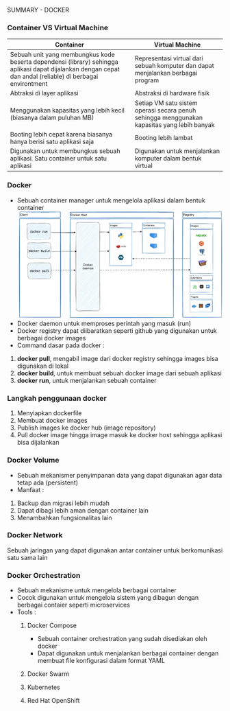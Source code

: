 SUMMARY - DOCKER

### Container VS Virtual Machine
| Container | Virtual Machine |
| --------- | --------------- |
| Sebuah unit yang membungkus kode beserta dependensi (library) sehingga aplikasi dapat dijalankan dengan cepat dan andal (reliable) di berbagai environtment | Representasi virtual dari sebuah komputer dan dapat menjalankan berbagai program |
| Abtraksi di layer aplikasi | Abstraksi di hardware fisik |
|Menggunakan kapasitas yang lebih kecil (biasanya dalam puluhan MB) | Setiap VM satu sistem operasi secara penuh sehingga menggunakan kapasitas yang lebih banyak |
| Booting lebih cepat karena biasanya hanya berisi satu aplikasi saja | Booting lebih lambat |
| Digunakan untuk membungkus sebuah aplikasi. Satu container untuk satu aplikasi |Digunakan untuk menjalankan komputer dalam bentuk virtual |

### Docker
- Sebuah container manager untuk mengelola aplikasi dalam bentuk container
![alt text](image.png)
- Docker daemon untuk memproses perintah yang masuk (run)
- Docker registry dapat diibaratkan seperti github yang digunakan untuk berbagai docker images
- Command dasar pada docker :
1. **docker pull**, mengabil image dari docker registry sehingga images bisa digunakan di lokal 
2. **docker build**, untuk membuat sebuah docker image dari sebuah aplikasi
3. **docker run**, untuk menjalankan sebuah container

### Langkah penggunaan docker
1. Menyiapkan dockerfile
2. Membuat docker images
3. Publish images ke docker hub (image repository)
4. Pull docker image hingga image masuk ke docker host sehingga aplikasi bisa dijalankan

### Docker Volume
- Sebuah mekanismer penyimpanan data yang dapat digunakan agar data tetap ada (persistent)
- Manfaat :
1. Backup dan migrasi lebih mudah
2. Dapat dibagi lebih aman dengan container lain
3. Menambahkan fungsionalitas lain

### Docker Network
Sebuah jaringan yang dapat digunakan antar container untuk berkomunikasi satu sama lain

### Docker Orchestration 
- Sebuah mekanisme untuk mengelola berbagai container
- Cocok digunakan untuk mengelola sistem yang dibagun dengan berbagai contaier seperti microservices
- Tools :
    1. Docker Compose 
        * Sebuah container orchestration yang sudah disediakan oleh docker
        * Dapat digunakan untuk menjalankan berbagai container dengan membuat file konfigurasi dalam format YAML
        
    2. Docker Swarm
    3. Kubernetes
    4. Red Hat OpenShift